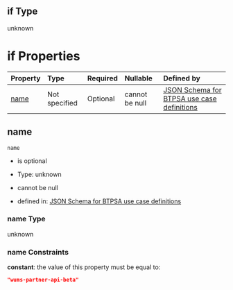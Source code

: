 ## if Type

unknown

# if Properties

| Property      | Type          | Required | Nullable       | Defined by                                                                                                                                                                                                          |
| :------------ | :------------ | :------- | :------------- | :------------------------------------------------------------------------------------------------------------------------------------------------------------------------------------------------------------------ |
| [name](#name) | Not specified | Optional | cannot be null | [JSON Schema for BTPSA use case definitions](btpsa-usecase-properties-services-items-allof-1-then-allof-115-if-properties-name.md "undefined#/properties/services/items/allOf/1/then/allOf/115/if/properties/name") |

## name



`name`

*   is optional

*   Type: unknown

*   cannot be null

*   defined in: [JSON Schema for BTPSA use case definitions](btpsa-usecase-properties-services-items-allof-1-then-allof-115-if-properties-name.md "undefined#/properties/services/items/allOf/1/then/allOf/115/if/properties/name")

### name Type

unknown

### name Constraints

**constant**: the value of this property must be equal to:

```json
"wums-partner-api-beta"
```
